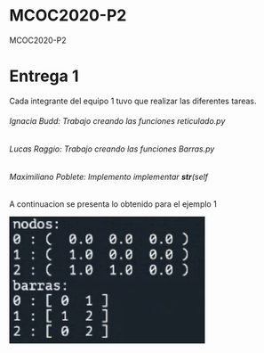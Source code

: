 # MCOC2020-P2
MCOC2020-P2


# Entrega 1

Cada integrante del equipo 1 tuvo que realizar las diferentes tareas. 

###### Ignacia Budd: Trabajo creando las funciones reticulado.py
###### Lucas Raggio: Trabajo creando las funciones Barras.py 
###### Maximiliano Poblete: Implemento  implementar __str__(self


A continuacion se presenta lo obtenido para el ejemplo 1

![alt text](https://github.com/LucasRaggio/MCOC2020-P2/blob/master/Imp.png?raw=true) 






